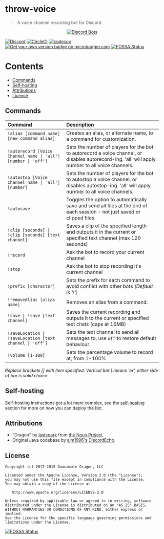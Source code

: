 # throw-voice
> A voice channel recording bot for Discord.

<p align="center">
  <a href="https://discordbots.org/bot/338897906524225538">
    <img src="https://discordbots.org/api/widget/338897906524225538.png" alt="Discord Bots" />
  </a>
</p>

[![Discord](https://discordapp.com/api/guilds/408795211901173762/widget.png)](https://discord.gg/gkvsNw8)
[![CircleCI](https://circleci.com/gh/guacamoledragon/throw-voice.svg?style=svg)](https://circleci.com/gh/guacamoledragon/throw-voice)
[![codecov](https://codecov.io/gh/guacamoledragon/throw-voice/branch/master/graph/badge.svg)](https://codecov.io/gh/guacamoledragon/throw-voice)
[![Get your own version badge on microbadger.com](https://images.microbadger.com/badges/version/gdragon/throw-voice.svg)](https://microbadger.com/images/gdragon/throw-voice)
[![FOSSA Status](https://app.fossa.io/api/projects/git%2Bgithub.com%2Fguacamoledragon%2Fthrow-voice.svg?type=shield)](https://app.fossa.io/projects/git%2Bgithub.com%2Fguacamoledragon%2Fthrow-voice?ref=badge_shield)

<!-- START doctoc generated TOC please keep comment here to allow auto update -->
<!-- DON'T EDIT THIS SECTION, INSTEAD RE-RUN doctoc TO UPDATE -->
# Contents

- [Commands](#commands)
- [Self-hosting](#self-hosting)
- [Attributions](#attributions)
- [License](#license)

<!-- END doctoc generated TOC please keep comment here to allow auto update -->

## Commands

|                            Command                            |                                                                  Description                                                                    |
|:--------------------------------------------------------------|:------------------------------------------------------------------------------------------------------------------------------------------------|
| `!alias [command name] [new command alias]`                   | Creates an alias, or alternate name, to a command for customization.                                                                            |
| `!autorecord [Voice Channel name \| 'all'] [number \| 'off']` | Sets the number of players for the bot to autorecord a voice channel, or disables autorecord-ing. 'all' will apply number to all voice channels.|
| `!autostop [Voice Channel name \| 'all'] [number]`            | Sets the number of players for the bot to autostop a voice channel, or disables autostop-ing. 'all' will apply number to all voice channels.    |
| `!autosave`                                                   | Toggles the option to automatically save and send all files at the end of each session - not just saved or clipped files                        |
| `!clip [seconds] \| !clip [seconds] [text channel]`           | Saves a clip of the specified length and outputs it in the current or specified text channel (max 120 seconds)                                  |
| `!record`                                                     | Ask the bot to record your current channel                                                                                             |
| `!stop`                                                       | Ask the bot to stop recording it's current channel                                                                                                       |
| `!prefix [character]`                                         | Sets the prefix for each command to avoid conflict with other bots _(Default is '!')_                                                           |
| `!removeAlias [alias name]`                                   | Removes an alias from a command.                                                                                                                |
| `!save \| !save [text channel]`                               | Saves the current recording and outputs it to the current or specified text chats (caps at 16MB)                                                |
| `!saveLocation \| !saveLocation [text channel \| 'off']`      | Sets the text channel to send all messages to, use `off` to restore default behaviour.                                                          |
| `!volume [1-100]`                                             | Sets the percentage volume to record at, from 1-100%                                                                                            |

_Replace brackets [] with item specified. Vertical bar | means 'or', either side of bar is valid choice._

## Self-hosting

Self-hosting instructions got a lot more complex, see the [self-hosting](./docs/self-hosting.md) section for more on how
you can deploy the bot.

## Attributions

- "Dragon" by [lastspark](https://thenounproject.com/lastspark) from [the Noun Project](http://thenounproject.com/).
- Original Java codebase by [ajm1996's](https://github.com/ajm1996) [DiscordEcho](https://github.com/ajm1996/DiscordEcho).

## License

```
Copyright (c) 2017-2018 Guacamole Dragon, LLC

Licensed under the Apache License, Version 2.0 (the "License");
you may not use this file except in compliance with the License.
You may obtain a copy of the License at

   http://www.apache.org/licenses/LICENSE-2.0

Unless required by applicable law or agreed to in writing, software
distributed under the License is distributed on an "AS IS" BASIS,
WITHOUT WARRANTIES OR CONDITIONS OF ANY KIND, either express or implied.
See the License for the specific language governing permissions and
limitations under the License.
```


[![FOSSA Status](https://app.fossa.io/api/projects/git%2Bgithub.com%2Fguacamoledragon%2Fthrow-voice.svg?type=large)](https://app.fossa.io/projects/git%2Bgithub.com%2Fguacamoledragon%2Fthrow-voice?ref=badge_large)
